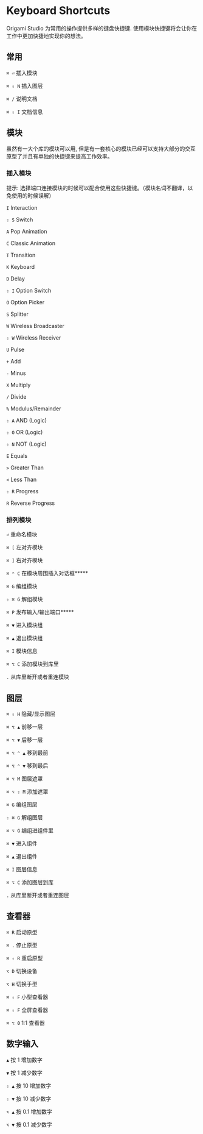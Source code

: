 # Keyboard Shortcuts

Origami Studio 为常用的操作提供多样的键盘快捷键. 使用模块快捷键将会让你在工作中更加快捷地实现你的想法。

## 常用

`⌘ ⏎` 插入模块

`⌘ ⇧ N` 插入图层

`⌘ /` 说明文档

`⌘ ⇧ I` 文档信息

## 模块

虽然有一大个库的模块可以用, 但是有一套核心的模块已经可以支持大部分的交互原型了并且有单独的快捷键来提高工作效率。

### **插入模块**

提示: 选择端口连接模块的时候可以配合使用这些快捷键。（模块名词不翻译，以免使用的时候误解）

`I` Interaction

`⇧ S` Switch

`A` Pop Animation

`C` Classic Animation

`T` Transition

`K` Keyboard

`D` Delay

`⇧ I` Option Switch

`O` Option Picker

`S` Splitter

`W` Wireless Broadcaster

`⇧ W` Wireless Receiver

`U` Pulse

`+` Add

`-` Minus

`X` Multiply

`/` Divide

`%` Modulus\/Remainder

`⇧ A` AND \(Logic\)

`⇧ O` OR \(Logic\)

`⇧ N` NOT \(Logic\)

`E` Equals

`>` Greater Than

`<` Less Than

`⇧ R` Progress

`R` Reverse Progress

### **排列模块**

`⏎` 重命名模块

`⌘ [` 左对齐模块

`⌘ ]` 右对齐模块

`⌘ ⌃ C` 在模块周围插入对话框\*\*\*\*\*

`⌘ G` 编组模块

`⇧ ⌘ G` 解组模块

`⌘ P` 发布输入\/输出端口\*\*\*\*\*

`⌘ ▼` 进入模块组

`⌘ ▲` 退出模块组

`⌘ I` 模块信息

`⌘ ⌥ C` 添加模块到库里

`.` 从库里断开或者重连模块

## 图层

`⌘ ⇧ H` 隐藏\/显示图层

`⌘ ⌥ ▲` 前移一层

`⌘ ⌥ ▼` 后移一层

`⌘ ⌥ ⌃ ▲` 移到最前

`⌘ ⌥ ⌃ ▼` 移到最后

`⌘ ⌥ M` 图层遮罩

`⌘ ⌥ ⇧ M` 添加遮罩

`⌘ G` 编组图层

`⇧ ⌘ G` 解组图层

`⌘ ⌥ G` 编组进组件里

`⌘ ▼` 进入组件

`⌘ ▲` 退出组件

`⌘ I` 图层信息

`⌘ ⌥ C` 添加图层到库

`.` 从库里断开或者重连图层

## 查看器

`⌘ R` 启动原型

`⌘ .` 停止原型

`⌘ ⇧ R` 重启原型

`⌥ D` 切换设备

`⌥ H` 切换手型

`⌘ ⇧ F` 小型查看器

`⌘ ⇧ F` 全屏查看器

`⌘ ⌥ 0` 1:1 查看器

## 数字输入

`▲` 按 1 增加数字

`▼` 按 1 减少数字

`⇧ ▲` 按 10 增加数字

`⇧ ▼` 按 10 减少数字

`⌥ ▲` 按 0.1 增加数字

`⌥ ▼` 按 0.1 减少数字

